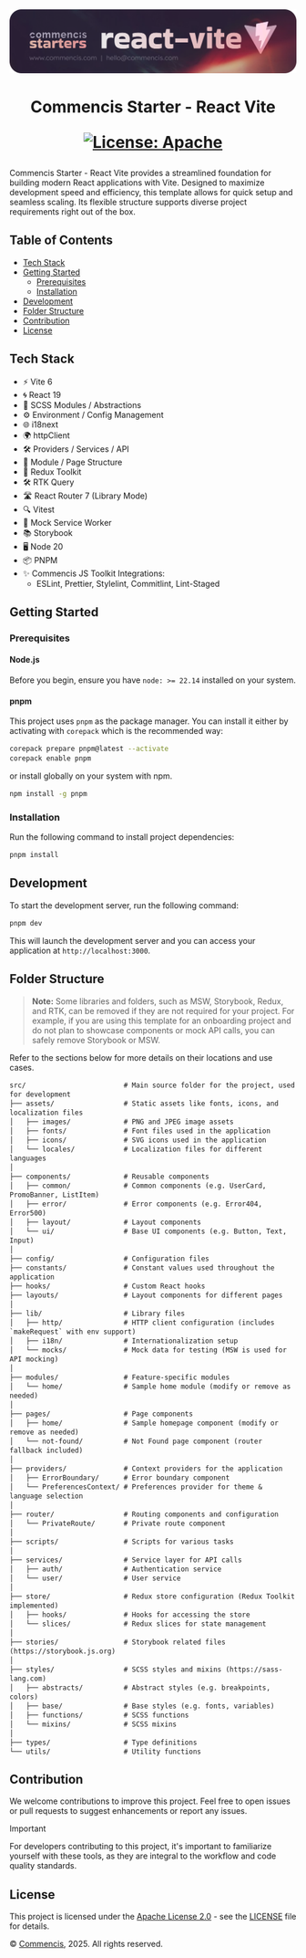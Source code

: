 <picture>
  <source media="(max-width: 400px)" srcset="./assets/starter-react-vite-logo-mobile.png">
  <img src="./assets/starter-react-vite-logo.png" alt="Commencis JS Toolkit Logo">
</picture>

<h1 align="center">
  Commencis Starter - React Vite

[![License: Apache](https://img.shields.io/badge/License-Apache2.0-300E77.svg)](LICENSE)

</h1>

Commencis Starter - React Vite provides a streamlined foundation for building modern React applications with Vite. Designed to maximize development speed and efficiency, this template allows for quick setup and seamless scaling. Its flexible structure supports diverse project requirements right out of the box.

## Table of Contents

- [Tech Stack](#tech-stack)
- [Getting Started](#getting-started)
  - [Prerequisites](#prerequisites)
  - [Installation](#installation)
- [Development](#development)
- [Folder Structure](#folder-structure)
- [Contribution](#contribution)
- [License](#license)

## Tech Stack

- ⚡️ Vite 6
- 🌀 React 19
- 🎨 SCSS Modules / Abstractions
- ⚙️ Environment / Config Management
- 🌐 i18next
- 🌍 httpClient
- 🛠️ Providers / Services / API
- 📁 Module / Page Structure
- 🔄 Redux Toolkit
- 🛠️ RTK Query
- 🛣️ React Router 7 (Library Mode)
- 🔍 Vitest
- 🚦 Mock Service Worker
- 📚 Storybook
- 🖥️ Node 20
- 📦 PNPM
- ✨ Commencis JS Toolkit Integrations:
  - ESLint, Prettier, Stylelint, Commitlint, Lint-Staged

## Getting Started

### Prerequisites

#### Node.js

Before you begin, ensure you have `node: >= 22.14` installed on your system.

#### pnpm

This project uses `pnpm` as the package manager. You can install it either by activating with `corepack` which is the recommended way:

```bash
corepack prepare pnpm@latest --activate
corepack enable pnpm
```

or install globally on your system with npm.

```bash
npm install -g pnpm
```

### Installation

Run the following command to install project dependencies:

```bash
pnpm install
```

## Development

To start the development server, run the following command:

```bash
pnpm dev
```

This will launch the development server and you can access your application at `http://localhost:3000`.

## Folder Structure

> **Note:** Some libraries and folders, such as MSW, Storybook, Redux, and RTK, can be removed if they are not required for your project. For example, if you are using this template for an onboarding project and do not plan to showcase components or mock API calls, you can safely remove Storybook or MSW.

Refer to the sections below for more details on their locations and use cases.

```
src/                        # Main source folder for the project, used for development
├── assets/                 # Static assets like fonts, icons, and localization files
│   ├── images/             # PNG and JPEG image assets
│   ├── fonts/              # Font files used in the application
│   ├── icons/              # SVG icons used in the application
│   └── locales/            # Localization files for different languages
│
├── components/             # Reusable components
│   ├── common/             # Common components (e.g. UserCard, PromoBanner, ListItem)
│   ├── error/              # Error components (e.g. Error404, Error500)
│   ├── layout/             # Layout components
│   └── ui/                 # Base UI components (e.g. Button, Text, Input)
│
├── config/                 # Configuration files
├── constants/              # Constant values used throughout the application
├── hooks/                  # Custom React hooks
├── layouts/                # Layout components for different pages
│
├── lib/                    # Library files
│   ├── http/               # HTTP client configuration (includes `makeRequest` with env support)
│   ├── i18n/               # Internationalization setup
│   └── mocks/              # Mock data for testing (MSW is used for API mocking)
│
├── modules/                # Feature-specific modules
│   └── home/               # Sample home module (modify or remove as needed)
│
├── pages/                  # Page components
│   ├── home/               # Sample homepage component (modify or remove as needed)
│   └── not-found/          # Not Found page component (router fallback included)
│
├── providers/              # Context providers for the application
│   ├── ErrorBoundary/      # Error boundary component
│   └── PreferencesContext/ # Preferences provider for theme & language selection
│
├── router/                 # Routing components and configuration
│   └── PrivateRoute/       # Private route component
│
├── scripts/                # Scripts for various tasks
│
├── services/               # Service layer for API calls
│   ├── auth/               # Authentication service
│   └── user/               # User service
│
├── store/                  # Redux store configuration (Redux Toolkit implemented)
│   ├── hooks/              # Hooks for accessing the store
│   └── slices/             # Redux slices for state management
│
├── stories/                # Storybook related files (https://storybook.js.org)
│
├── styles/                 # SCSS styles and mixins (https://sass-lang.com)
│   ├── abstracts/          # Abstract styles (e.g. breakpoints, colors)
│   ├── base/               # Base styles (e.g. fonts, variables)
│   ├── functions/          # SCSS functions
│   └── mixins/             # SCSS mixins
│
├── types/                  # Type definitions
└── utils/                  # Utility functions
```

## Contribution

We welcome contributions to improve this project. Feel free to open issues or pull requests to suggest enhancements or report any issues.

> [!IMPORTANT]
> For developers contributing to this project, it's important to familiarize yourself with these tools, as they are integral to the workflow and code quality standards.

## License

This project is licensed under the [Apache License 2.0](https://opensource.org/licenses/Apache-2.0) - see the [LICENSE](./LICENSE) file for details.

© [Commencis](https://www.commencis.com/), 2025. All rights reserved.
